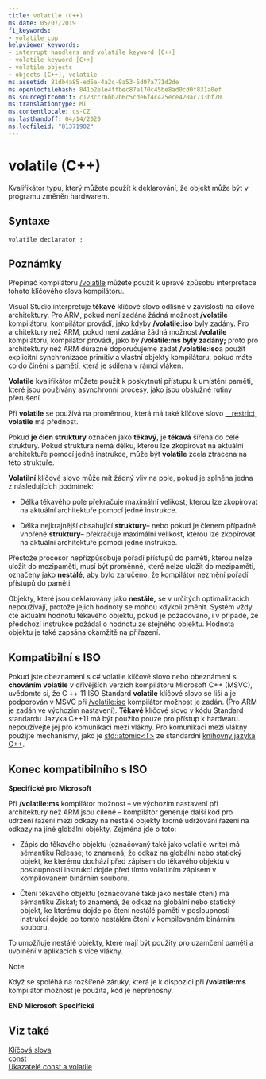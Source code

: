 ```yaml
---
title: volatile (C++)
ms.date: 05/07/2019
f1_keywords:
- volatile_cpp
helpviewer_keywords:
- interrupt handlers and volatile keyword [C++]
- volatile keyword [C++]
- volatile objects
- objects [C++], volatile
ms.assetid: 81db4a85-ed5a-4a2c-9a53-5d07a771d2de
ms.openlocfilehash: 841b2e1e4ffbec87a170c45be8ad0cd0f831a0ef
ms.sourcegitcommit: c123cc76bb2b6c5cde6f4c425ece420ac733bf70
ms.translationtype: MT
ms.contentlocale: cs-CZ
ms.lasthandoff: 04/14/2020
ms.locfileid: "81371902"
---
```

# <a name="volatile-c"></a>volatile (C++)

Kvalifikátor typu, který můžete použít k deklarování, že objekt může být v programu změněn hardwarem.

## <a name="syntax"></a>Syntaxe

```
volatile declarator ;
```

## <a name="remarks"></a>Poznámky

Přepínač kompilátoru [/volatile](../build/reference/volatile-volatile-keyword-interpretation.md) můžete použít k úpravě způsobu interpretace tohoto klíčového slova kompilátoru.

Visual Studio interpretuje **těkavé** klíčové slovo odlišně v závislosti na cílové architektury. Pro ARM, pokud není zadána žádná možnost **/volatile** kompilátoru, kompilátor provádí, jako kdyby **/volatile:iso** byly zadány. Pro architektury než ARM, pokud není zadána žádná možnost **/volatile** kompilátoru, kompilátor provádí, jako by **/volatile:ms byly zadány;** proto pro architektury než ARM důrazně doporučujeme zadat **/volatile:iso**a použít explicitní synchronizace primitiv a vlastní objekty kompilátoru, pokud máte co do činění s pamětí, která je sdílena v rámci vláken.

**Volatile** kvalifikátor můžete použít k poskytnutí přístupu k umístění paměti, které jsou používány asynchronní procesy, jako jsou obslužné rutiny přerušení.

Při **volatile** se používá na proměnnou, která má také klíčové slovo [__restrict,](../cpp/extension-restrict.md) **volatile** má přednost.

Pokud **je člen struktury** označen jako **těkavý**, je **těkavá** šířena do celé struktury. Pokud struktura nemá délku, kterou lze zkopírovat na aktuální architektuře pomocí jedné instrukce, může být **volatile** zcela ztracena na této struktuře.

**Volatilní** klíčové slovo může mít žádný vliv na pole, pokud je splněna jedna z následujících podmínek:

- Délka těkavého pole překračuje maximální velikost, kterou lze zkopírovat na aktuální architektuře pomocí jedné instrukce.

- Délka nejkrajnější obsahující **struktury**– nebo pokud je členem případně vnořené **struktury**– překračuje maximální velikost, kterou lze zkopírovat na aktuální architektuře pomocí jedné instrukce.

Přestože procesor nepřizpůsobuje pořadí přístupů do paměti, kterou nelze uložit do mezipaměti, musí být proměnné, které nelze uložit do mezipaměti, označeny jako **nestálé,** aby bylo zaručeno, že kompilátor nezmění pořadí přístupů do paměti.

Objekty, které jsou deklarovány jako **nestálé,** se v určitých optimalizacích nepoužívají, protože jejich hodnoty se mohou kdykoli změnit.  Systém vždy čte aktuální hodnotu těkavého objektu, pokud je požadováno, i v případě, že předchozí instrukce požádal o hodnotu ze stejného objektu.  Hodnota objektu je také zapsána okamžitě na přiřazení.

## <a name="iso-compliant"></a>Kompatibilní s ISO

Pokud jste obeznámeni s c# volatile klíčové slovo nebo obeznámeni s **chováním volatile** v dřívějších verzích kompilátoru Microsoft C++ (MSVC), uvědomte si, že C ++ 11 ISO Standard **volatile** klíčové slovo se liší a je podporován v MSVC při [/volatile:iso](../build/reference/volatile-volatile-keyword-interpretation.md) kompilátor možnost je zadán. (Pro ARM je zadán ve výchozím nastavení). **Těkavé** klíčové slovo v kódu Standard standardu Jazyka C++11 má být použito pouze pro přístup k hardwaru. nepoužívejte jej pro komunikaci mezi vlákny. Pro komunikaci mezi vlákny použijte mechanismy, jako je [std::atomic\<T>](../standard-library/atomic.md) ze standardní [knihovny jazyka C++](../standard-library/cpp-standard-library-reference.md).

## <a name="end-of-iso-compliant"></a>Konec kompatibilního s ISO

**Specifické pro Microsoft**

Při **/volatile:ms** kompilátor možnost – ve výchozím nastavení při architektury než ARM jsou cílené – kompilátor generuje další kód pro udržení řazení mezi odkazy na nestálé objekty kromě udržování řazení na odkazy na jiné globální objekty. Zejména jde o toto:

- Zápis do těkavého objektu (označovaný také jako volatile write) má sémantiku Release; to znamená, že odkaz na globální nebo statický objekt, ke kterému dochází před zápisem do těkavého objektu v posloupnosti instrukcí dojde před tímto volatilním zápisem v kompilovaném binárním souboru.

- Čtení těkavého objektu (označované také jako nestálé čtení) má sémantiku Získat; to znamená, že odkaz na globální nebo statický objekt, ke kterému dojde po čtení nestálé paměti v posloupnosti instrukcí dojde po tomto nestálém čtení v kompilovaném binárním souboru.

To umožňuje nestálé objekty, které mají být použity pro uzamčení paměti a uvolnění v aplikacích s více vlákny.

> [!NOTE]
> Když se spoléhá na rozšířené záruky, která je k dispozici při **/volatile:ms** kompilátor možnost je použita, kód je nepřenosný.

**END Microsoft Specifické**

## <a name="see-also"></a>Viz také

[Klíčová slova](../cpp/keywords-cpp.md)<br/>
[const](../cpp/const-cpp.md)<br/>
[Ukazatelé const a volatile](../cpp/const-and-volatile-pointers.md)
